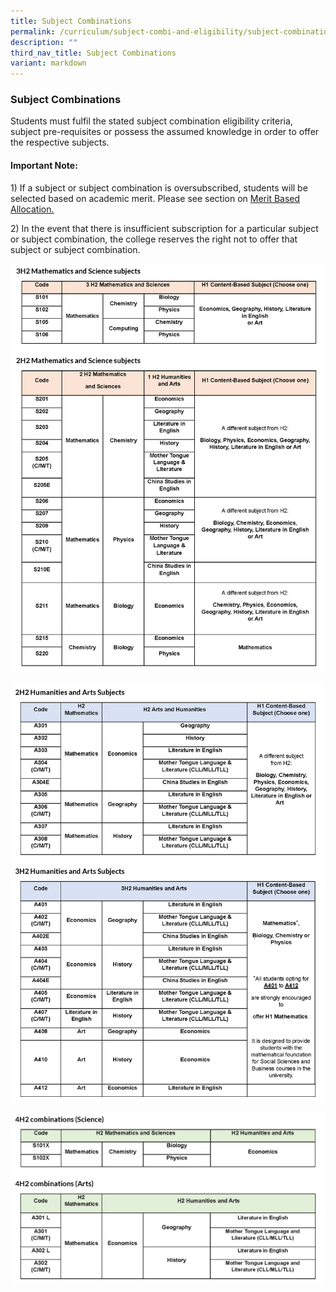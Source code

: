 ```yaml
---
title: Subject Combinations
permalink: /curriculum/subject-combi-and-eligibility/subject-combinations/
description: ""
third_nav_title: Subject Combinations
variant: markdown
---
```

### **Subject Combinations**
Students must fulfil the stated subject combination eligibility criteria, subject pre-requisites or possess the assumed knowledge in order to offer the respective subjects.

#### **Important Note:**
1\) If a subject or subject combination is oversubscribed, students will be selected based on academic merit. Please see section on [Merit Based Allocation.](https://yijc.moe.edu.sg/curriculum/subject-combi-and-eligibility/subject-eligibility-criteria/)

2\) In the event that there is insufficient subscription for a particular subject or subject combination, the college reserves the right not to offer that subject or subject combination.

![](/images/subjectcombi/table1.png)

![](/images/subjectcombi/table2.png)

![](/images/subjectcombi/table3.png)